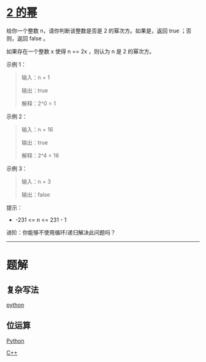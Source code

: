 #  [2 的幂](https://leetcode.cn/problems/power-of-two?envType=study-plan-v2&envId=primers-list)

给你一个整数 n，请你判断该整数是否是 2 的幂次方。如果是，返回 true ；否则，返回 false 。

如果存在一个整数 x 使得 n == 2x ，则认为 n 是 2 的幂次方。

 

示例 1：

> 输入：n = 1
> 
> 输出：true
> 
> 解释：2^0 = 1

示例 2：

> 输入：n = 16
> 
> 输出：true
> 
> 解释：2^4 = 16

示例 3：

> 输入：n = 3
> 
> 输出：false
 

提示：

- -231 <= n <= 231 - 1
 

进阶：你能够不使用循环/递归解决此问题吗？


---

# 题解

## 复杂写法

[python](0231.py)

## 位运算

[Python](0231_2.py)

[C++](0231.cpp)